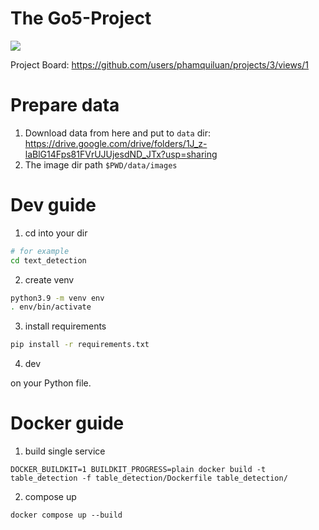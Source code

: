 # The Go5-Project

![](https://user-images.githubusercontent.com/24642166/115177933-6ca5b780-a0fa-11eb-810d-3a5daba2ef6e.gif)

Project Board: https://github.com/users/phamquiluan/projects/3/views/1


# Prepare data

1. Download data from here and put to `data` dir: https://drive.google.com/drive/folders/1J_z-laBlG14Fps81FVrUJUjesdND_JTx?usp=sharing
2. The image dir path `$PWD/data/images`


# Dev guide

1. cd into your dir
```bash
# for example
cd text_detection
```

2. create venv
```bash 
python3.9 -m venv env
. env/bin/activate
```

3. install requirements
```bash 
pip install -r requirements.txt
```

4. dev

on your Python file.



# Docker guide 

1. build single service

```
DOCKER_BUILDKIT=1 BUILDKIT_PROGRESS=plain docker build -t table_detection -f table_detection/Dockerfile table_detection/
```

2. compose up

```
docker compose up --build
```
